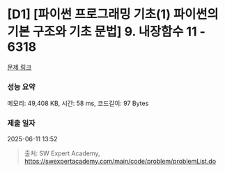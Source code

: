 # [D1] [파이썬 프로그래밍 기초(1) 파이썬의 기본 구조와 기초 문법] 9. 내장함수 11 - 6318 

[문제 링크](https://swexpertacademy.com/main/code/problem/problemDetail.do?contestProbId=AWcWG7w65ZwDFAU4) 

### 성능 요약

메모리: 49,408 KB, 시간: 58 ms, 코드길이: 97 Bytes

### 제출 일자

2025-06-11 13:52



> 출처: SW Expert Academy, https://swexpertacademy.com/main/code/problem/problemList.do